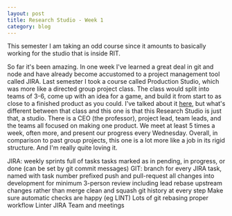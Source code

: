 ```yaml
---
layout: post
title: Research Studio - Week 1
category: blog
---
```


This semester I am taking an odd course since it amounts to basically working for the studio that is inside RIT.

So far it's been amazing. In one week I've learned a great deal in git and node and have already become accustomed to a project management tool called JIRA. Last semester I took a course called Production Studio, which was more like a directed group project class. The class would split into teams of 3-6, come up with an idea for a game, and build it from start to as close to a finished product as you could. I've talked about it [here](##), but what's different between that class and this one is that this Research Studio is just that, a studio. There is a CEO (the professor), project lead, team leads, and the teams all focused on making one product. We meet at least 5 times a week, often more, and present our progress every Wednesday. Overall, in comparison to past group projects, this one is a lot more like a job in its rigid structure.
And I'm really quite loving it.

JIRA:
  weekly sprints full of tasks
  tasks marked as in pending, in progress, or done (can be set by git commit messages)
GIT:
  branch for every JIRA task, named with task number prefixed
  push and pull-request all changes into development for minimum 3-person review including lead
  rebase upstream changes rather than merge
  clean and squash git history at every step
  Make sure automatic checks are happy (eg LINT)
Lots of git
  rebasing
  proper workflow
Linter
JIRA
Team and meetings
